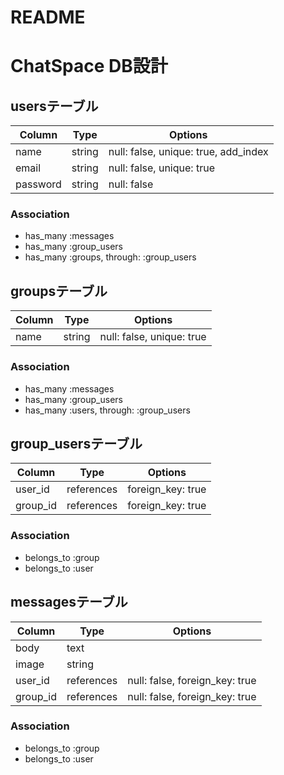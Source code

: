 # README

# ChatSpace DB設計
## usersテーブル
|Column|Type|Options|
|------|----|-------|
|name|string|null: false, unique: true, add_index|
|email|string|null: false, unique: true|
|password|string|null: false|
### Association
- has_many :messages
- has_many :group_users
- has_many :groups, through: :group_users
## groupsテーブル
|Column|Type|Options|
|------|----|-------|
|name|string|null: false, unique: true|
### Association
- has_many :messages
- has_many :group_users
- has_many :users, through: :group_users
## group_usersテーブル
|Column|Type|Options|
|------|----|-------|
|user_id|references|foreign_key: true|
|group_id|references|foreign_key: true|
### Association
- belongs_to :group
- belongs_to :user
## messagesテーブル
|Column|Type|Options|
|------|----|-------|
|body|text||
|image|string||
|user_id|references|null: false, foreign_key: true|
|group_id|references|null: false, foreign_key: true|
### Association
- belongs_to :group
- belongs_to :user